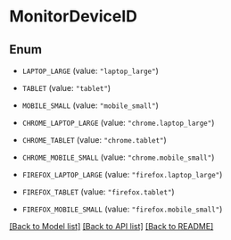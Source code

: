 # MonitorDeviceID

## Enum

- `LAPTOP_LARGE` (value: `"laptop_large"`)

- `TABLET` (value: `"tablet"`)

- `MOBILE_SMALL` (value: `"mobile_small"`)

- `CHROME_LAPTOP_LARGE` (value: `"chrome.laptop_large"`)

- `CHROME_TABLET` (value: `"chrome.tablet"`)

- `CHROME_MOBILE_SMALL` (value: `"chrome.mobile_small"`)

- `FIREFOX_LAPTOP_LARGE` (value: `"firefox.laptop_large"`)

- `FIREFOX_TABLET` (value: `"firefox.tablet"`)

- `FIREFOX_MOBILE_SMALL` (value: `"firefox.mobile_small"`)

[[Back to Model list]](../README.md#documentation-for-models) [[Back to API list]](../README.md#documentation-for-api-endpoints) [[Back to README]](../README.md)
